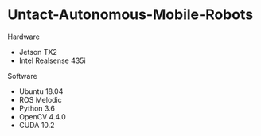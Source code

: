 # Untact-Autonomous-Mobile-Robots

Hardware
- Jetson TX2
- Intel Realsense 435i

Software
- Ubuntu 18.04
- ROS Melodic
- Python 3.6
- OpenCV 4.4.0
- CUDA 10.2
